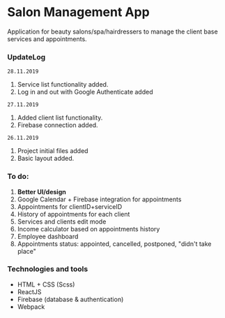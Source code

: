 # Salon Management App
Application for beauty salons/spa/hairdressers to manage the client base  
services and appointments.

### UpdateLog  
`28.11.2019`  
1. Service list functionality added.
2. Log in and out with Google Authenticate added

`27.11.2019`
1. Added client list functionality.
2. Firebase connection added.

`26.11.2019`
1. Project initial files added
2. Basic layout added.

### To do:
1. **Better UI/design**
2. Google Calendar + Firebase integration for appointments
3. Appointments for clientID+serviceID
4. History of appointments for each client
5. Services and clients edit mode
6. Income calculator based on appointments history
7. Employee dashboard
8. Appointments status: appointed, cancelled, postponed, "didn't take place" 

### Technologies and tools 
* HTML + CSS (Scss)
* ReactJS
* Firebase (database & authentication)
* Webpack